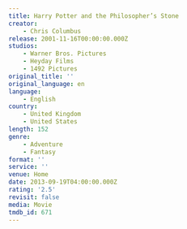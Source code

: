 ```yaml
---
title: Harry Potter and the Philosopher’s Stone
creator:
    - Chris Columbus
release: 2001-11-16T00:00:00.000Z
studios:
    - Warner Bros. Pictures
    - Heyday Films
    - 1492 Pictures
original_title: ''
original_language: en
language:
    - English
country:
    - United Kingdom
    - United States
length: 152
genre:
    - Adventure
    - Fantasy
format: ''
service: ''
venue: Home
date: 2013-09-19T04:00:00.000Z
rating: '2.5'
revisit: false
media: Movie
tmdb_id: 671
---
```



